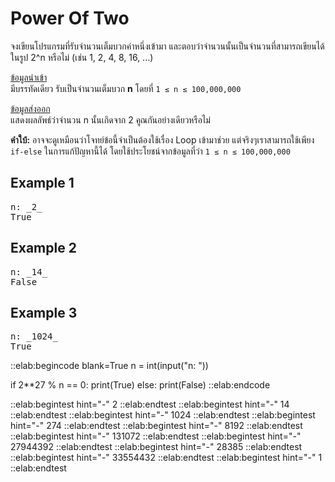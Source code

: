 # Power Of Two

จงเขียนโปรแกรมที่รับจำนวนเต็มบวกค่าหนึ่งเข้ามา และตอบว่าจำนวนนั้นเป็นจำนวนที่สามารถเขียนได้ในรูป 2^n หรือไม่ (เช่น 1, 2, 4, 8, 16, ...)

<u>ข้อมูลนำเข้า</u>  
มีบรรทัดเดียว รับเป็นจำนวนเต็มบวก **n** โดยที่ `1 ≤ n ≤ 100,000,000`

<u>ข้อมูลส่งออก</u>  
แสดงผลลัพธ์ว่าจำนวน n นั้นเกิดจาก 2 คูณกันอย่างเดียวหรือไม่

**คำใบ้:** อาจจะดูเหมือนว่าโจทย์ข้อนี้จำเป็นต้องใช้เรื่อง Loop เข้ามาช่วย แต่จริงๆเราสามารถใช้เพียง `if-else` ในการแก้ปัญหานี้ได้ โดยใช้ประโยชน์จากข้อมูลที่ว่า `1 ≤ n ≤ 100,000,000`

## Example 1
<pre class="output">
n: _2_
True
</pre>

## Example 2
<pre class="output">
n: _14_
False
</pre>

## Example 3
<pre class="output">
n: _1024_
True
</pre>

::elab:begincode blank=True
n = int(input("n: "))

if 2**27 % n == 0:
    print(True)
else:
    print(False)
::elab:endcode

::elab:begintest hint="-"
2
::elab:endtest
::elab:begintest hint="-"
14
::elab:endtest
::elab:begintest hint="-"
1024
::elab:endtest
::elab:begintest hint="-"
274
::elab:endtest
::elab:begintest hint="-"
8192
::elab:endtest
::elab:begintest hint="-"
131072
::elab:endtest
::elab:begintest hint="-"
27944392
::elab:endtest
::elab:begintest hint="-"
28385
::elab:endtest
::elab:begintest hint="-"
33554432
::elab:endtest
::elab:begintest hint="-"
1
::elab:endtest